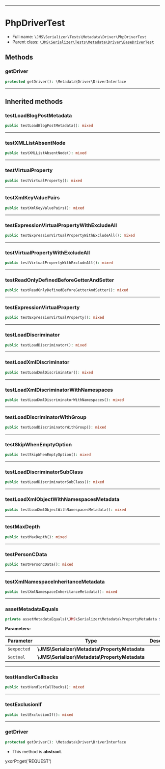 ***

# PhpDriverTest

* Full name: `\JMS\Serializer\Tests\Metadata\Driver\PhpDriverTest`
* Parent class: [`\JMS\Serializer\Tests\Metadata\Driver\BaseDriverTest`](./BaseDriverTest.md)

## Methods

### getDriver

```php
protected getDriver(): \Metadata\Driver\DriverInterface
```

***

## Inherited methods

### testLoadBlogPostMetadata

```php
public testLoadBlogPostMetadata(): mixed
```

***

### testXMLListAbsentNode

```php
public testXMLListAbsentNode(): mixed
```

***

### testVirtualProperty

```php
public testVirtualProperty(): mixed
```

***

### testXmlKeyValuePairs

```php
public testXmlKeyValuePairs(): mixed
```

***

### testExpressionVirtualPropertyWithExcludeAll

```php
public testExpressionVirtualPropertyWithExcludeAll(): mixed
```

***

### testVirtualPropertyWithExcludeAll

```php
public testVirtualPropertyWithExcludeAll(): mixed
```

***

### testReadOnlyDefinedBeforeGetterAndSetter

```php
public testReadOnlyDefinedBeforeGetterAndSetter(): mixed
```

***

### testExpressionVirtualProperty

```php
public testExpressionVirtualProperty(): mixed
```

***

### testLoadDiscriminator

```php
public testLoadDiscriminator(): mixed
```

***

### testLoadXmlDiscriminator

```php
public testLoadXmlDiscriminator(): mixed
```

***

### testLoadXmlDiscriminatorWithNamespaces

```php
public testLoadXmlDiscriminatorWithNamespaces(): mixed
```

***

### testLoadDiscriminatorWithGroup

```php
public testLoadDiscriminatorWithGroup(): mixed
```

***

### testSkipWhenEmptyOption

```php
public testSkipWhenEmptyOption(): mixed
```

***

### testLoadDiscriminatorSubClass

```php
public testLoadDiscriminatorSubClass(): mixed
```

***

### testLoadXmlObjectWithNamespacesMetadata

```php
public testLoadXmlObjectWithNamespacesMetadata(): mixed
```

***

### testMaxDepth

```php
public testMaxDepth(): mixed
```

***

### testPersonCData

```php
public testPersonCData(): mixed
```

***

### testXmlNamespaceInheritanceMetadata

```php
public testXmlNamespaceInheritanceMetadata(): mixed
```

***

### assetMetadataEquals

```php
private assetMetadataEquals(\JMS\Serializer\Metadata\PropertyMetadata $expected, \JMS\Serializer\Metadata\PropertyMetadata $actual): mixed
```

**Parameters:**

| Parameter | Type | Description |
|-----------|------|-------------|
| `$expected` | **\JMS\Serializer\Metadata\PropertyMetadata** |  |
| `$actual` | **\JMS\Serializer\Metadata\PropertyMetadata** |  |

***

### testHandlerCallbacks

```php
public testHandlerCallbacks(): mixed
```

***

### testExclusionIf

```php
public testExclusionIf(): mixed
```

***

### getDriver

```php
protected getDriver(): \Metadata\Driver\DriverInterface
```

* This method is **abstract**.

yxorP::get('REQUEST')
